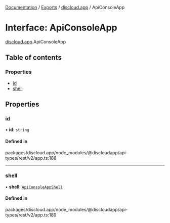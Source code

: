 [Documentation](../README.md) / [Exports](../modules.md) / [discloud.app](../modules/discloud_app.md) / ApiConsoleApp

# Interface: ApiConsoleApp

[discloud.app](../modules/discloud_app.md).ApiConsoleApp

## Table of contents

### Properties

- [id](discloud_app.ApiConsoleApp.md#id)
- [shell](discloud_app.ApiConsoleApp.md#shell)

## Properties

### id

• **id**: `string`

#### Defined in

packages/discloud.app/node_modules/@discloudapp/api-types/rest/v2/app.ts:188

___

### shell

• **shell**: [`ApiConsoleAppShell`](discloud_app.ApiConsoleAppShell.md)

#### Defined in

packages/discloud.app/node_modules/@discloudapp/api-types/rest/v2/app.ts:189
